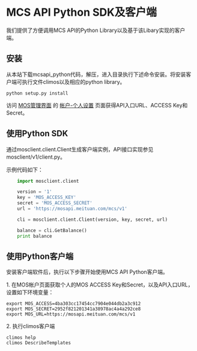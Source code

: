 # MCS API Python SDK及客户端 #

我们提供了方便调用MCS API的Python Library以及基于该Libary实现的客户端。

## 安装 ##

从本站下载mcsapi\_python代码，解压，进入目录执行下述命令安装。将安装客户端可执行文件climos以及相应的python library。

    python setup.py install

访问 [MOS管理界面](https://mos.meituan.com) 的 [帐户-个人设置](https://mos.meituan.com/dashboard/account#profile) 页面获得API入口URL、ACCESS Key和Secret。

## 使用Python SDK ##

通过mosclient.client.Client生成客户端实例，API接口实现参见mosclient/v1/client.py。

示例代码如下：

```python
    import mosclient.client

    version = '1'
    key = 'MOS_ACCESS_KEY'
    secret = 'MOS_ACCESS_SECRET'
    url = 'https://mosapi.meituan.com/mcs/v1'

    cli = mosclient.client.Client(version, key, secret, url)

    balance = cli.GetBalance()
    print balance
```

## 使用Python客户端 ##

安装客户端软件后，执行以下步骤开始使用MCS API Python客户端。

1\. 在MOS帐户页面获取个人的MOS ACCESS Key和Secret，以及API入口URL，设置如下环境变量：

    export MOS_ACCESS=4ba303cc17454cc7904e044db2a3c912
    export MOS_SECRET=2952f821201341a38978ac4a4a292ce8
    export MOS_URL=https://mosapi.meituan.com/mcs/v1

2\. 执行climos客户端

    climos help
    climos DescribeTemplates
